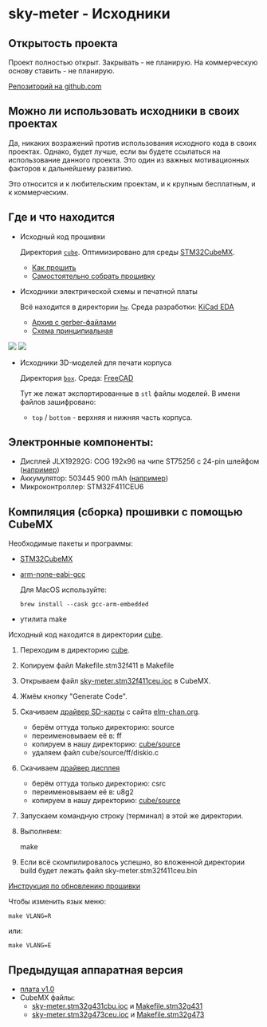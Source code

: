 # sky-meter - Исходники

## Открытость проекта

Проект полностью открыт. Закрывать - не планирую. На коммерческую основу ставить - не планирую.

[Репозиторий на github.com](https://github.com/cliffanet/sky-meter)


## Можно ли использовать исходники в своих проектах

Да, никаких возражений против использования исходного кода в своих проектах. Однако, будет лучше, если вы будете ссылаться на использование данного проекта. Это один из важных мотивационных факторов к дальнейшему развитию.

Это относится и к любительским проектам, и к крупным бесплатным, и к коммерческим.


## Где и что находится

* Исходный код прошивки

    Директория [`cube`](https://github.com/cliffanet/sky-meter/tree/master/cube).
    Оптимизировано для среды [STM32CubeMX](https://www.st.com/en/development-tools/stm32cubemx.html).

    - [Как прошить](download.md#обновление-прошивки)
    - [Самостоятельно собрать прошивку](#компиляция-сборка-прошивки-с-помощью-cubemx)

* Исходники электрической схемы и печатной платы

    Всё находится в директории [`hw`](https://github.com/cliffanet/sky-meter/tree/master/hw).
    Среда разработки: [KiCad EDA](https://www.kicad.org/)

    - [Архив с gerber-файлами](../hw/v2.0/sky-meter.v2.0.zip)
    - [Схема принципиальная](../hw/v2.0/sky-meter.v2.0.png)

![](doc/pcb.top.png) ![](doc/pcb.bottom.png)

* Исходники 3D-моделей для печати корпуса

    Директория [`box`](https://github.com/cliffanet/sky-meter/tree/master/box).
    Среда: [FreeCAD](https://www.freecad.org/)
    
    Тут же лежат экспортированные в `stl` файлы моделей. В имени файлов зашифровано:
    
    * `top` / `bottom` - верхняя и нижняя часть корпуса.


## Электронные компоненты:

* Дисплей JLX19292G: COG 192x96 на чипе ST75256 c 24-pin шлейфом ([например](https://aliexpress.ru/item/1005002157371258.html))
* Аккумулятор: 503445 900 mAh ([например](https://aliexpress.ru/item/4000288981646.html))
* Микроконтроллер: STM32F411CEU6


## Компиляция (сборка) прошивки с помощью CubeMX

Необходимые пакеты и программы:

- [STM32CubeMX](https://www.st.com/en/development-tools/stm32cubemx.html)

- [arm-none-eabi-gcc](https://developer.arm.com/downloads/-/gnu-rm)

    Для MacOS используйте:

    ```
    brew install --cask gcc-arm-embedded
    ```

- утилита make

Исходный код находится в директории [cube](../cube).

1. Переходим в директорию [cube](../cube).

2. Копируем файл Makefile.stm32f411 в Makefile

3. Открываем файл [sky-meter.stm32f411ceu.ioc](../cube/sky-meter.stm32f411ceu.ioc) в CubeMX.

4. Жмём кнопку "Generate Code".

5. Скачиваем [драйвер SD-карты](http://elm-chan.org/fsw/ff/arc/ff15a.zip) с сайта [elm-chan.org](http://elm-chan.org).

    - берём оттуда только директорию: source
    - переименовываем её в: ff
    - копируем в нашу директорию: [cube/source](../cube/source)
    - удаляем файл cube/source/ff/diskio.c

6. Скачиваем [драйвер дисплея](https://github.com/olikraus/u8g2)

    - берём оттуда только директорию: csrc
    - переименовываем её в: u8g2
    - копируем в нашу директорию: [cube/source](../cube/source)

7. Запускаем командную строку (терминал) в этой же директории.

8. Выполняем:

    make

9. Если всё скомпилировалось успешно, во вложенной директории build будет лежать файл sky-meter.stm32f411ceu.bin

[Инструкция по обновлению прошивки](download.md#обновление-прошивки)

Чтобы изменить язык меню:

    make VLANG=R

или:

    make VLANG=E


## Предыдущая аппаратная версия

- [плата v1.0](../hw/v1.0/sky-meter.v1.0.zip)
- CubeMX файлы:
    - [sky-meter.stm32g431cbu.ioc](../cube/sky-meter.stm32g431cbu.ioc) и [Makefile.stm32g431](../cube/Makefile.stm32g431)
    - [sky-meter.stm32g473ceu.ioc](../cube/sky-meter.stm32g473ceu.ioc) и [Makefile.stm32g473](../cube/Makefile.stm32g473)
